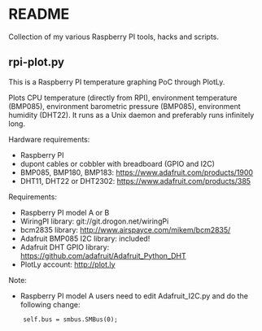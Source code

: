 README
======

Collection of my various Raspberry PI tools, hacks and scripts.


rpi-plot.py
-----------

This is a Raspberry PI temperature graphing PoC through PlotLy.

Plots CPU temperature (directly from RPI), environment temperature (BMP085),
environment barometric pressure (BMP085), environment humidity (DHT22). It runs as
a Unix daemon and preferably runs infinitely long.

Hardware requirements:
* Raspberry PI
* dupont cables or cobbler with breadboard (GPIO and I2C)
* BMP085, BMP180, BMP183: https://www.adafruit.com/products/1900
* DHT11, DHT22 or DHT2302: https://www.adafruit.com/products/385

Requirements:
* Raspberry PI model A or B
* WiringPI library: git://git.drogon.net/wiringPi
* bcm2835 library: http://www.airspayce.com/mikem/bcm2835/
* Adafruit BMP085 I2C library: included!
* Adafruit DHT GPIO library: https://github.com/adafruit/Adafruit_Python_DHT
* PlotLy account:  http://plot.ly

Note:
* Raspberry PI model A users need to edit Adafruit_I2C.py and do the following change:

```
    self.bus = smbus.SMBus(0);
```
